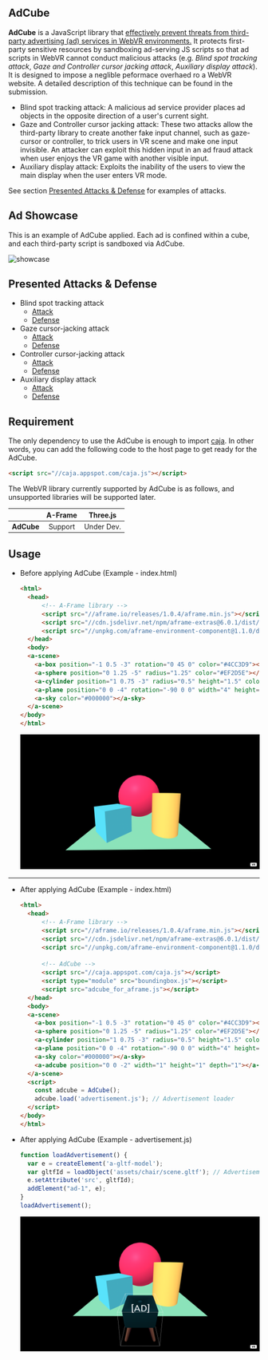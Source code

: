 ## AdCube

**AdCube** is a JavaScript library that <u>effectively prevent threats from third-party advertising (ad) services in WebVR environments.</u> It protects first-party sensitive resources by sandboxing ad-serving JS scripts so that ad scripts in WebVR cannot conduct malicious attacks (e.g. *Blind spot tracking attack*, *Gaze and Controller cursor jacking attack*, *Auxiliary display attack*). It is designed to impose a neglible peformace overhaed ro a WebVR website. A detailed description of this technique can be found in the submission.

- Blind spot tracking attack: A malicious ad service provider places ad objects in the opposite direction of a user's current sight.
- Gaze and Controller cursor jacking attack: These two attacks allow the third-party library to create another fake input channel, such as gaze-cursor or controller, to trick users in VR scene and make one input invisible. An attacker can exploit this hidden input in an ad fraud attack when user enjoys the VR game with another visible input. 
- Auxiliary display attack: Exploits the inability of the users to view the main display when the user enters VR mode.

See section [Presented Attacks & Defense](#presented-attacks--defense) for examples of attacks.

## Ad Showcase

This is an example of AdCube applied. Each ad is confined within a cube, and each third-party script is sandboxed via AdCube.

![showcase](img/showcase.gif)

## Presented Attacks & Defense

- Blind spot tracking attack
  - [Attack](https://youtu.be/7xcAkiX_brw)
  - [Defense](https://youtu.be/kW04seT-4Lc)
- Gaze cursor-jacking attack
  - [Attack](https://youtu.be/umqaHUSicIA)
  - [Defense](https://youtu.be/SDEnxrnRa1A)
- Controller cursor-jacking attack
  - [Attack](https://youtu.be/HsqU-4XHoqk)
  - [Defense](https://youtu.be/0kJTQBjZh7A)
- Auxiliary display attack
  - [Attack](https://youtu.be/_dOay_Bg2g8)
  - [Defense](https://youtu.be/zvZoHa7FYD4)

## Requirement

The only dependency to use the AdCube is enough to import [caja](https://developers.google.com/caja). In other words, you can add the following code to the host page to get ready for the AdCube.

```html
<script src="//caja.appspot.com/caja.js"></script>
```

The WebVR library currently supported by AdCube is as follows, and unsupported libraries will be supported later.

|            | A-Frame |  Three.js  |
| :--------: | :-----: | :--------: |
| **AdCube** | Support | Under Dev. |

## Usage

- Before applying AdCube (Example - index.html)

  ```html
  <html>
    <head>
        <!-- A-Frame library -->
        <script src="//aframe.io/releases/1.0.4/aframe.min.js"></script>
        <script src="//cdn.jsdelivr.net/npm/aframe-extras@6.0.1/dist/aframe-extras.min.js"></script>
        <script src="//unpkg.com/aframe-environment-component@1.1.0/dist/aframe-environment-component.min.js"></script>
    </head>
    <body>
    <a-scene>
      <a-box position="-1 0.5 -3" rotation="0 45 0" color="#4CC3D9"></a-box>
      <a-sphere position="0 1.25 -5" radius="1.25" color="#EF2D5E"></a-sphere>
      <a-cylinder position="1 0.75 -3" radius="0.5" height="1.5" color="#FFC65D"></a-cylinder>
      <a-plane position="0 0 -4" rotation="-90 0 0" width="4" height="4" color="#7BC8A4"></a-plane>>
      <a-sky color="#000000"></a-sky>
    </a-scene>
  </body>
  </html>
  ```

  ![adcube_before](img/adcube_before.png)

---

- After applying AdCube (Example - index.html)

  ```html
  <html>
    <head>
        <!-- A-Frame library -->
        <script src="//aframe.io/releases/1.0.4/aframe.min.js"></script>
        <script src="//cdn.jsdelivr.net/npm/aframe-extras@6.0.1/dist/aframe-extras.min.js"></script>
        <script src="//unpkg.com/aframe-environment-component@1.1.0/dist/aframe-environment-component.min.js"></script>

        <!-- AdCube -->
        <script src="//caja.appspot.com/caja.js"></script>
        <script type="module" src="boundingbox.js"></script>
        <script src="adcube_for_aframe.js"></script>
    </head>
    <body>
    <a-scene>
      <a-box position="-1 0.5 -3" rotation="0 45 0" color="#4CC3D9"></a-box>
      <a-sphere position="0 1.25 -5" radius="1.25" color="#EF2D5E"></a-sphere>
      <a-cylinder position="1 0.75 -3" radius="0.5" height="1.5" color="#FFC65D"></a-cylinder>
      <a-plane position="0 0 -4" rotation="-90 0 0" width="4" height="4" color="#7BC8A4"></a-plane>
      <a-sky color="#000000"></a-sky>
      <a-adcube position="0 0 -2" width="1" height="1" depth="1"></a-adcube>
    </a-scene>
    <script>
      const adcube = AdCube();
      adcube.load('advertisement.js'); // Advertisement loader
    </script>
  </body>
  </html>
  ```

- After applying AdCube (Example - advertisement.js)

  ```javascript
  function loadAdvertisement() {
    var e = createElement('a-gltf-model');
    var gltfId = loadObject('assets/chair/scene.gltf'); // Advertisement object path
    e.setAttribute('src', gltfId);
    addElement("ad-1", e);
  }
  loadAdvertisement();
  ```

  ![adcube_after](img/adcube_after.png)
